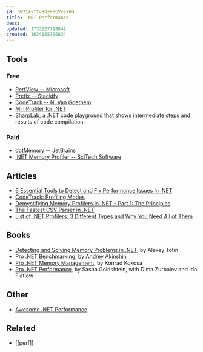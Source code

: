 ```yaml
---
id: 5W7I4xTTvdOzhhSYrsX0U
title: .NET Performance
desc: ''
updated: 1733227718841
created: 1634155706834
---
```


## Tools

### Free

- [PerfView -- Microsoft](https://github.com/microsoft/perfview)
- [Prefix -- Stackify](https://stackify.com/prefix)
- [CodeTrack -- N. Van Goethem](https://www.getcodetrack.com)
- [MiniProfiler for .NET](https://miniprofiler.com/dotnet)
- [SharpLab](https://sharplab.io/), a .NET code playground that shows intermediate steps and results of code compilation.

### Paid

- [dotMemory -- JetBrains](https://www.jetbrains.com/dotmemory)
- [.NET Memory Profiler -- SciTech Software](https://memprofiler.com)

## Articles

- [6 Essential Tools to Detect and Fix Performance Issues in .NET](https://michaelscodingspot.com/performance-tools-dotnet)
- [CodeTrack: Profiling Modes](https://www.getcodetrack.com/profilingmodes.html)
- [Demystifying Memory Profilers in .NET - Part 1: The Principles](https://michaelscodingspot.com/memory-profilers-principles)
- [The Fastest CSV Parser in .NET](https://www.joelverhagen.com/blog/2020/12/fastest-net-csv-parsers)
- [List of .NET Profilers: 3 Different Types and Why You Need All of Them](https://stackify.com/three-types-of-net-profilers)

## Books

- [Detecting and Solving Memory Problems in .NET](https://leanpub.com/detectingandsolvingmemoryproblemsinnet), by Alexey Totin
- [Pro .NET Benchmarking](https://aakinshin.net/prodotnetbenchmarking), by Andrey Akinshin
- [Pro .NET Memory Management](https://prodotnetmemory.com), by Konrad Kokosa
- [Pro .NET Performance](https://www.oreilly.com/library/view/pro-net-performance/9781430244585), by Sasha Goldshtein, with Dima Zurbalev and Ido Flatlow

## Other

- [Awesome .NET Performance](https://github.com/adamsitnik/awesome-dot-net-performance)

## Related

- [[perf]]
